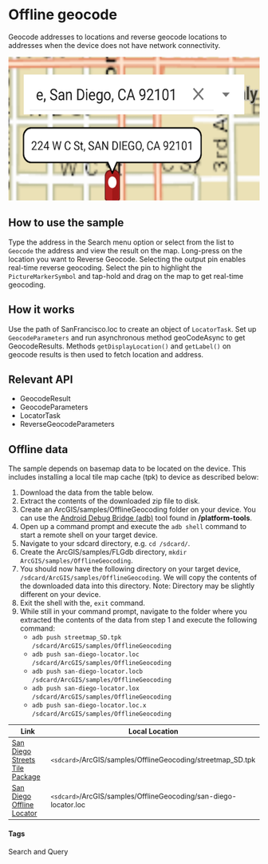 # Offline geocode
Geocode addresses to locations and reverse geocode locations to addresses when the device does not have network connectivity.

![Offline Geocode App](offline-geocode.png)

## How to use the sample
Type the address in the Search menu option or select from the list to `Geocode` the address and view the result on the map. Long-press on the location you want to Reverse Geocode. Selecting the output pin enables real-time reverse geocoding. Select the pin to highlight the `PictureMarkerSymbol` and tap-hold and drag on the map to get real-time geocoding.

## How it works
Use the path of SanFrancisco.loc to create an object of `LocatorTask`. Set up `GeocodeParameters` and run asynchronous method geoCodeAsync to get GeocodeResults. Methods `getDisplayLocation()` and `getLabel()` on geocode results is then used to fetch location and address.

## Relevant API
* GeocodeResult
* GeocodeParameters
* LocatorTask
* ReverseGeocodeParameters

## Offline data
The sample depends on basemap data to be located on the device. This includes installing a local tile map cache (tpk) to device as described below:

1. Download the data from the table below. 
2. Extract the contents of the downloaded zip file to disk. 
3. Create an ArcGIS/samples/OfflineGeocoding folder on your device. You can use the [Android Debug Bridge (adb)](https://developer.android.com/guide/developing/tools/adb.html) tool found in **<sdk-dir>/platform-tools**.
4. Open up a command prompt and execute the `adb shell` command to start a remote shell on your target device.
5. Navigate to your sdcard directory, e.g. `cd /sdcard/`.  
6. Create the ArcGIS/samples/FLGdb directory, `mkdir ArcGIS/samples/OfflineGeocoding`.
7. You should now have the following directory on your target device, `/sdcard/ArcGIS/samples/OfflineGeocoding`. We will copy the contents of the downloaded data into this directory. Note:  Directory may be slightly different on your device.
8. Exit the shell with the, `exit` command.
9. While still in your command prompt, navigate to the folder where you extracted the contents of the data from step 1 and execute the following command: 
	* `adb push streetmap_SD.tpk /sdcard/ArcGIS/samples/OfflineGeocoding`
	* `adb push san-diego-locator.loc /sdcard/ArcGIS/samples/OfflineGeocoding`
	* `adb push san-diego-locator.locb /sdcard/ArcGIS/samples/OfflineGeocoding`
	* `adb push san-diego-locator.lox /sdcard/ArcGIS/samples/OfflineGeocoding`
	* `adb push san-diego-locator.loc.x /sdcard/ArcGIS/samples/OfflineGeocoding`
	
Link     | Local Location
---------|-------|
|[San Diego Streets Tile Package](http://www.arcgis.com/home/item.html?id=1330ab96ac9c40a49e59650557f2cd63)| `<sdcard>`/ArcGIS/samples/OfflineGeocoding/streetmap_SD.tpk |
|[San Diego Offline Locator](http://www.arcgis.com/home/item.html?id=344e3b12368543ef84045ef9aa3c32ba)| `<sdcard>`/ArcGIS/samples/OfflineGeocoding/san-diego-locator.loc |
	
#### Tags
Search and Query
